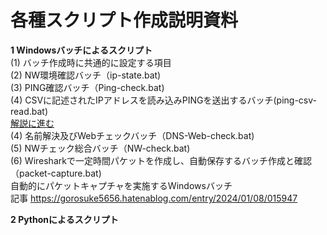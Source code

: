 # 各種スクリプト作成説明資料

 **1 Windowsバッチによるスクリプト**<br>
 (1) バッチ作成時に共通的に設定する項目<br>
 (2) NW環境確認バッチ（ip-state.bat) <br>
 (3) PING確認バッチ（Ping-check.bat) <br>
 (4) CSVに記述されたIPアドレスを読み込みPINGを送出するバッチ(ping-csv-read.bat)<br>
 [解説に進む](./ping-csv-read.bat.md) <br>
 (4) 名前解決及びWebチェックバッチ（DNS-Web-check.bat) <br>
 (5) NWチェック総合バッチ（NW-check.bat) <br>
 (6) Wiresharkで一定時間パケットを作成し、自動保存するバッチ作成と確認（packet-capture.bat)<br>
   自動的にパケットキャプチャを実施するWindowsバッチ<br>
      記事 https://gorosuke5656.hatenablog.com/entry/2024/01/08/015947<br>




**2 Pythonによるスクリプト**





  
